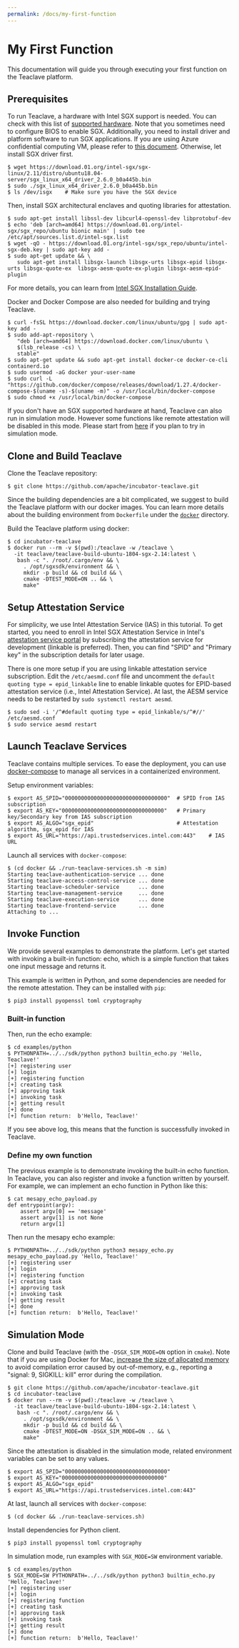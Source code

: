 ```yaml
---
permalink: /docs/my-first-function
---
```


# My First Function

This documentation will guide you through executing your first function on the
Teaclave platform.

## Prerequisites

To run Teaclave, a hardware with Intel SGX support is needed. You can
check with this list of [supported hardware](https://github.com/ayeks/SGX-hardware).
Note that you sometimes need to configure BIOS to enable SGX. Additionally, you
need to install driver and platform software to run SGX applications. If you are
using Azure confidential computing VM, please refer to [this document](/docs/azure-confidential-computing/).
Otherwise, let install SGX driver first.

```
$ wget https://download.01.org/intel-sgx/sgx-linux/2.11/distro/ubuntu18.04-server/sgx_linux_x64_driver_2.6.0_b0a445b.bin
$ sudo ./sgx_linux_x64_driver_2.6.0_b0a445b.bin
$ ls /dev/isgx    # Make sure you have the SGX device
```

Then, install SGX architectural enclaves and quoting libraries for attestation.

```
$ sudo apt-get install libssl-dev libcurl4-openssl-dev libprotobuf-dev
$ echo 'deb [arch=amd64] https://download.01.org/intel-sgx/sgx_repo/ubuntu bionic main' | sudo tee /etc/apt/sources.list.d/intel-sgx.list
$ wget -qO - https://download.01.org/intel-sgx/sgx_repo/ubuntu/intel-sgx-deb.key | sudo apt-key add -
$ sudo apt-get update && \
   sudo apt-get install libsgx-launch libsgx-urts libsgx-epid libsgx-urts libsgx-quote-ex  libsgx-aesm-quote-ex-plugin libsgx-aesm-epid-plugin
```

For more details, you can learn from
[Intel SGX Installation Guide](https://download.01.org/intel-sgx/sgx-linux/2.9/docs/Intel_SGX_Installation_Guide_Linux_2.9_Open_Source.pdf).

Docker and Docker Compose are also needed for building and trying Teaclave.

```
$ curl -fsSL https://download.docker.com/linux/ubuntu/gpg | sudo apt-key add -
$ sudo add-apt-repository \
   "deb [arch=amd64] https://download.docker.com/linux/ubuntu \
   $(lsb_release -cs) \
   stable"
$ sudo apt-get update && sudo apt-get install docker-ce docker-ce-cli containerd.io
$ sudo usermod -aG docker your-user-name
$ sudo curl -L "https://github.com/docker/compose/releases/download/1.27.4/docker-compose-$(uname -s)-$(uname -m)" -o /usr/local/bin/docker-compose
$ sudo chmod +x /usr/local/bin/docker-compose
```

If you don't have an SGX supported hardware at hand, Teaclave can also run in
simulation mode. However some functions like remote attestation will be disabled
in this mode. Please start from [here](#simulation-mode) if you plan to try in
simulation mode.

## Clone and Build Teaclave

Clone the Teaclave repository:

```
$ git clone https://github.com/apache/incubator-teaclave.git
```

Since the building dependencies are a bit complicated, we suggest to build the
Teaclave platform with our docker images. You can learn more details about the
building environment from `Dockerfile` under the [`docker`](../docker)
directory.

Build the Teaclave platform using docker:

```
$ cd incubator-teaclave
$ docker run --rm -v $(pwd):/teaclave -w /teaclave \
  -it teaclave/teaclave-build-ubuntu-1804-sgx-2.14:latest \
   bash -c ". /root/.cargo/env && \
     . /opt/sgxsdk/environment && \
     mkdir -p build && cd build && \
     cmake -DTEST_MODE=ON .. && \
     make"
```

## Setup Attestation Service

For simplicity, we use Intel Attestation Service (IAS) in this tutorial. To get
started, you need to enroll in Intel SGX Attestation Service in
Intel's [attestation service portal](https://api.portal.trustedservices.intel.com/EPID-attestation)
by subscribing the attestation service for development (linkable is preferred).
Then, you can find "SPID" and "Primary key" in the subscription details for
later usage.

There is one more setup if you are using linkable attestation service subscription.
Edit the `/etc/aesmd.conf` file and uncomment
the `default quoting type = epid_linkable` line to enable linkable quotes for EPID-based attestation service
(i.e., Intel Attestation Service). At last, the AESM service needs to be restarted by
`sudo systemctl restart aesmd`.

```
$ sudo sed -i '/^#default quoting type = epid_linkable/s/^#//' /etc/aesmd.conf
$ sudo service aesmd restart
```

## Launch Teaclave Services

Teaclave contains multiple services. To ease the deployment, you can use
[docker-compose](https://docs.docker.com/compose/) to manage all services in a
containerized environment.

Setup environment variables:

```
$ export AS_SPID="00000000000000000000000000000000"  # SPID from IAS subscription
$ export AS_KEY="00000000000000000000000000000000"   # Primary key/Secondary key from IAS subscription
$ export AS_ALGO="sgx_epid"                          # Attestation algorithm, sgx_epid for IAS
$ export AS_URL="https://api.trustedservices.intel.com:443"    # IAS URL
```

Launch all services with `docker-compose`:

```
$ (cd docker && ./run-teaclave-services.sh -m sim)
Starting teaclave-authentication-service ... done
Starting teaclave-access-control-service ... done
Starting teaclave-scheduler-service      ... done
Starting teaclave-management-service     ... done
Starting teaclave-execution-service      ... done
Starting teaclave-frontend-service       ... done
Attaching to ...
```

## Invoke Function

We provide several examples to demonstrate the platform. Let's get started
with invoking a built-in function: echo, which is a simple function that takes one
input message and returns it.

This example is written in Python, and some dependencies are needed for the
remote attestation. They can be installed with `pip`:

```
$ pip3 install pyopenssl toml cryptography
```

### Built-in function

Then, run the echo example:

```
$ cd examples/python
$ PYTHONPATH=../../sdk/python python3 builtin_echo.py 'Hello, Teaclave!'
[+] registering user
[+] login
[+] registering function
[+] creating task
[+] approving task
[+] invoking task
[+] getting result
[+] done
[+] function return:  b'Hello, Teaclave!'
```

If you see above log, this means that the function is successfully invoked in Teaclave.

### Define my own function

The previous example is to demonstrate invoking the built-in echo function. In
Teaclave, you can also register and invoke a function written by yourself.
For example, we can implement an echo function in Python like this:

```
$ cat mesapy_echo_payload.py
def entrypoint(argv):
    assert argv[0] == 'message'
    assert argv[1] is not None
    return argv[1]
```

Then run the mesapy echo example:
```
$ PYTHONPATH=../../sdk/python python3 mesapy_echo.py mesapy_echo_payload.py 'Hello, Teaclave!'
[+] registering user
[+] login
[+] registering function
[+] creating task
[+] approving task
[+] invoking task
[+] getting result
[+] done
[+] function return:  b'Hello, Teaclave!'
```

## Simulation Mode

Clone and build Teaclave (with the `-DSGX_SIM_MODE=ON` option in `cmake`).
Note that if you are using Docker for Mac,
[increase the size of allocated memory](https://docs.docker.com/docker-for-mac/) to
avoid compilation error caused by out-of-memory, e.g., reporting a "signal: 9,
SIGKILL: kill" error during the compilation.

```
$ git clone https://github.com/apache/incubator-teaclave.git
$ cd incubator-teaclave
$ docker run --rm -v $(pwd):/teaclave -w /teaclave \
  -it teaclave/teaclave-build-ubuntu-1804-sgx-2.14:latest \
   bash -c ". /root/.cargo/env && \
     . /opt/sgxsdk/environment && \
     mkdir -p build && cd build && \
     cmake -DTEST_MODE=ON -DSGX_SIM_MODE=ON .. && \
     make"
```

Since the attestation is disabled in the simulation mode, related environment
variables can be set to any values.

```
$ export AS_SPID="00000000000000000000000000000000"
$ export AS_KEY="00000000000000000000000000000000"
$ export AS_ALGO="sgx_epid"
$ export AS_URL="https://api.trustedservices.intel.com:443"
```

At last, launch all services with `docker-compose`:

```
$ (cd docker && ./run-teaclave-services.sh)
```

Install dependencies for Python client.

```
$ pip3 install pyopenssl toml cryptography
```

In simulation mode, run examples with `SGX_MODE=SW` environment variable.

```
$ cd examples/python
$ SGX_MODE=SW PYTHONPATH=../../sdk/python python3 builtin_echo.py 'Hello, Teaclave!'
[+] registering user
[+] login
[+] registering function
[+] creating task
[+] approving task
[+] invoking task
[+] getting result
[+] done
[+] function return:  b'Hello, Teaclave!'
```
